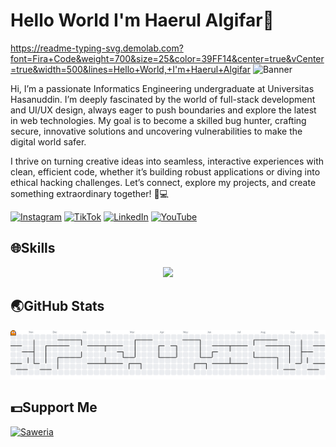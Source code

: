 # Hello World I'm Haerul Algifar👋
https://readme-typing-svg.demolab.com?font=Fira+Code&weight=700&size=25&color=39FF14&center=true&vCenter=true&width=500&lines=Hello+World,+I'm+Haerul+Algifar
![Banner](https://drive.google.com/uc?export=view&id=1EWPT4xC9stmatUT4vSzZ1Wg5qsQ4KoM0)

Hi, I’m a passionate Informatics Engineering undergraduate at Universitas Hasanuddin. I’m deeply fascinated by the world of full-stack development and UI/UX design, always eager to push boundaries and explore the latest in web technologies. My goal is to become a skilled bug hunter, crafting secure, innovative solutions and uncovering vulnerabilities to make the digital world safer.

I thrive on turning creative ideas into seamless, interactive experiences with clean, efficient code, whether it’s building robust applications or diving into ethical hacking challenges. Let’s connect, explore my projects, and create something extraordinary together! 🚀💻

[![Instagram](https://img.shields.io/badge/Instagram-%23E4405F.svg?&style=for-the-badge&logo=instagram&logoColor=white)](https://instagram.com/haerul_920)
[![TikTok](https://img.shields.io/badge/TikTok-%23000000.svg?&style=for-the-badge&logo=tiktok&logoColor=white)](https://www.tiktok.com/@hrlgfr)
[![LinkedIn](https://img.shields.io/badge/LinkedIn-%230077B5.svg?&style=for-the-badge&logo=linkedin&logoColor=white)](https://www.linkedin.com/in/haerul-algifar-063932313?utm_source=share&utm_campaign=share_via&utm_content=profile&utm_medium=android_app)
[![YouTube](https://img.shields.io/badge/YouTube-%23FF0000.svg?&style=for-the-badge&logo=youtube&logoColor=white)](https://youtube.com/@haerul_920)

## 🌐Skills

<p align="center">
  <a href="https://skillicons.dev">
    <img src="https://skillicons.dev/icons?i=js,html,css,laravel,py,php,react,java,cpp,figma" />
  </a>
</p>

## 🌏GitHub Stats

<!--
<p align="center">
  <img src="https://github-readme-stats.vercel.app/api?username=haerul920&theme=blue_navy&hide_border=false&include_all_commits=true&count_private=false" width="430" />
  <img src="https://nirzak-streak-stats.vercel.app/?user=haerul920&theme=blue_navy&hide_border=false" width="430" />
</p>-->

<picture>
  <source media="(prefers-color-scheme: dark)" srcset="https://raw.githubusercontent.com/haerul920/haerul920/output/pacman-contribution-graph-dark.svg">
  <source media="(prefers-color-scheme: light)" srcset="https://raw.githubusercontent.com/haerul920/haerul920/output/pacman-contribution-graph.svg">
  <img alt="pacman contribution graph" src="https://raw.githubusercontent.com/haerul920/haerul920/output/pacman-contribution-graph.svg">
</picture>

## 💵Support Me

[![Saweria](https://img.shields.io/badge/SAWERIA-FF5F00?style=for-the-badge&logo=saweria&logoColor=white)](https://saweria.co/geoit)
